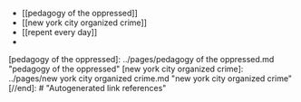 - [[pedagogy of the oppressed]]
- [[new york city organized crime]]
- [[repent every day]]
-

[//begin]: # "Autogenerated link references for markdown compatibility"
[pedagogy of the oppressed]: ../pages/pedagogy of the oppressed.md "pedagogy of the oppressed"
[new york city organized crime]: ../pages/new york city organized crime.md "new york city organized crime"
[//end]: # "Autogenerated link references"